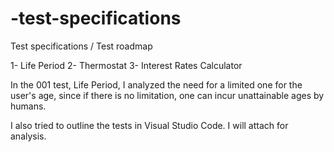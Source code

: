 # -test-specifications
Test specifications / Test roadmap

1- Life Period
2- Thermostat
3- Interest Rates Calculator

In the 001 test, Life Period, I analyzed the need for a limited one for the user's age, since if there is no limitation, one can incur unattainable ages by humans.

I also tried to outline the tests in Visual Studio Code. I will attach for analysis.
